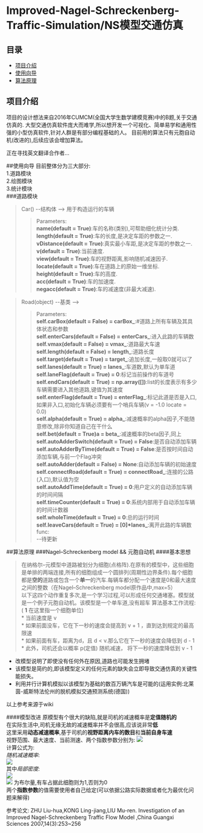 # Improved-Nagel-Schreckenberg-Traffic-Simulation/NS模型交通仿真


## 目录
* [项目介绍](#项目介绍)  
* [使用向导](#使用向导)  
* [算法原理](#算法原理)  

<a name="项目介绍"></a>
## 项目介绍
项目的设计想法来自2016年CUMCM(全国大学生数学建模竞赛)中的B题,关于交通仿真的.
大型交通仿真软件庞大而难学,所以想开发一个可视化、简单易学和通用性强的小型仿真软件,针对人群是有部分编程基础的人。
目前用的算法只有元胞自动机(改进的),后续应该会增加算法。

正在寻找英文翻译合作者...

<a name="使用向导"></a>
##使用向导
目前整体分为三大部分:   
1.道路模块  
2.绘图模块  
3.统计模块  
###道路模块
> Car() --结构体 --> 用于构造运行的车辆  
>> Parameters:   
    **name(default = True)**:车的名称(类别),可帮助细化统计分类.  
    **length(default = True)**:车的长度,是决定车距的参数之一.  
    **vDistance(default = True)**:真实最小车距,是决定车距的参数之一.  
    **v(default = True)**:当前速度.  
    **view(default = True)**:车的视野距离,影响随机减速因子.  
    **locate(default = True)**:车在道路上的原始一维坐标.  
    **height(default = True)**:车的高度.  
    **acc(default = True)**:车的加速度.  
    **negacc(default = True)**:车的减速度(非最大减速).  

> Road(object) --基类 -->  
>> Parameters:  
    **self.carBox(default = False) = carBox_**:#道路上所有车辆及其具体状态和参数  
    **self.enterCars(default = False) = enterCars_**:进入此路的车辆数  
    **self.vmax(default = False) = vmax_**:道路最大车速  
    **self.length(default = False) = length_**:道路长度  
    **self.target(default = True) = target_**:追加长度,一般取0就可以了  
    **self.lanes(default = True) = lanes_**:车道数,默认为单车道  
    **self.laneFlag(default = True) = 0**:标记当前操作的车道号  
    **self.endCars(default = True) = np.array([])**:list的长度表示有多少车辆需要进入其他道路,键值为其速度  
    **self.enterFlag(default = True) = enterFlag_**:标记此道是否是入口,如果非入口,初始化车辆必须要有一个哨兵车辆(v = -1.0 locate = 0.0)   
    **self.alpha(default = True) = alpha_**:减速概率的alpha因子,不能随意修改,除非你知道自己在干什么  
    **self.bet(default = True)a = beta_**:减速概率的beta因子,同上  
    **self.autoAdderSwitch(default = True) = False**:是否自动添加车辆  
    **self.autoAdderByTime(default = True) = False**:是否按时间自动添加车辆,与前一个Flag冲突  
    **self.autoAdder(default = False) = None**:自动添加车辆的初始速度  
    **self.connectRoad(default = True) = connectRoad_**:连接的公路(入口),默认值为空  
    **self.autoAddTime(default = True) = 0**:用户定义的自动添加车辆的时间间隔  
    **self.timeCounter(default = True) = 0**:系统内部用于自动添加车辆的时间计数器  
    **self.wholeTime(default = True) = 0**:总的运行时间  
	**self.leaveCars(default = True) = [0]*lanes_**:离开此路的车辆数  
>> func:  
	--待更新  

<a name="算法原理"></a>
##算法原理
###Nagel–Schreckenberg model && 元胞自动机
####基本思想  
>在纳格尔–元模型中道路被划分为细胞(点格阵).在原有的模型中，这些细胞是单排的两端连接,所有的细胞组成一个圆排列(周期性边界条件).每个细胞都是**空的**道路或包含一个**单一**的汽车.每辆车都分配一个速度是0和最大速度之间的整数（在Nagel–Schreckenberg model原作品中,max=5）  
以下这四个动作重复多次,是一个学习过程,可以形成任何交通堵塞。模型就是一个例子元胞自动机。该模型是一个单车道,没有超车
算法基本工作流程:  
    ( **1** 在这里指一个细胞单位)  
    * 当前速度是 v   
    * 如果前面没车，它在下一秒的速度会提高到 v + 1 ，直到达到规定的最高限速  
    * 如果前面有车，距离为d，且 d < v.那么它在下一秒的速度会降低到 d - 1   
    * 此外，司机还会以概率 p(定值) 随机减速， 将下一秒的速度降低到 v - 1  

* 改模型说明了即使没有任何外在原因,道路也可能发生拥堵
* 该模型是简约的,即该模型定义的任何元素的缺失会立即导致交通仿真的关键性能损失。
* 利用并行计算机模拟以该模型为基础的数百万辆汽车是可能的(运用实例:北莱茵-威斯特法伦州的脱机模拟交通预测系统(德国))

以上参考来源于wiki

####模型改进
原模型有个很大的缺陷,就是司机的减速概率是**定值随机的**  
在实际生活中,司机无缘无故的减速概率并不会很高,应该说非常**低**  
这里采用**动态减速概率**,基于司机的**视野距离内车的数目**和**当前自身车速**  
视野范围、最大速度、当前测速、两个指数参数分别为: <img src="http://www.forkosh.com/mathtex.cgi?\delta. V_{max}. v_i. \alpha. \beta.">  
计算公式为:  
*随机减速概率*:  
<img src="http://www.forkosh.com/mathtex.cgi?\rho_l^\alpha(v_i(t)/V_{max})^\beta">  
其中*局部密度*:  
<img src="http://www.forkosh.com/mathtex.cgi?\rho_l=1/\delta(\sum_{r=i+1}^{i+\delta})\eta(r)">   
<img src="http://www.forkosh.com/mathtex.cgi?\eta(r)">
为布尔量,有车占据此细胞则为1,否则为0  
两个**指数参数**的值需要使用者自己给定(可以依据公路实际数据或者化为最优化问题来解得)  

参考论文: ZHU Liu-hua,KONG Ling-jiang,LIU Mu-ren. Investigation of an Improved Nagel-Schreckenberg Traffic Flow Model ,China Guangxi Sciences 2007,14(3):253~256
